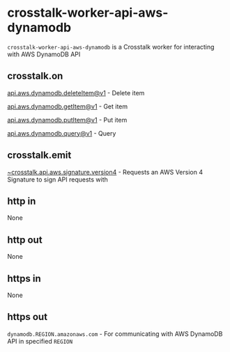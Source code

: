 crosstalk-worker-api-aws-dynamodb
=================================

`crosstalk-worker-api-aws-dynamodb` is a Crosstalk worker for interacting with AWS DynamoDB API

## crosstalk.on

[api.aws.dynamodb.deleteItem@v1](/crosstalk/crosstalk-worker-api-aws-dynamodb/wiki/api.aws.dynamodb.deleteItem@v1) - Delete item

[api.aws.dynamodb.getItem@v1](/crosstalk/crosstalk-worker-api-aws-dynamodb/wiki/api.aws.dynamodb.getItem@v1) - Get item

[api.aws.dynamodb.putItem@v1](/crosstalk/crosstalk-worker-api-aws-dynamodb/wiki/api.aws.dynamodb.putItem@v1) - Put item

[api.aws.dynamodb.query@v1](/crosstalk/crosstalk-worker-api-aws-dynamodb/wiki/api.aws.dynamodb.query@v1) - Query

## crosstalk.emit

[~crosstalk.api.aws.signature.version4](/crosstalk/crosstalk-worker-api-aws-signature-version4/wiki/api.aws.signature.version2) - Requests an AWS Version 4 Signature to sign API requests with

## http in

None

## http out

None

## https in

None

## https out

`dynamodb.REGION.amazonaws.com` - For communicating with AWS DynamoDB API in specified `REGION`

